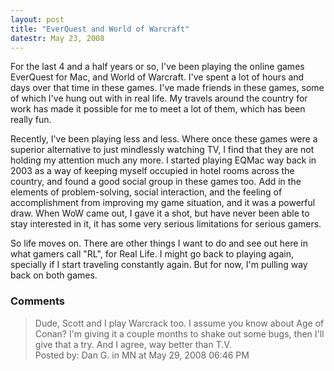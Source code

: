```yaml
---
layout: post
title: "EverQuest and World of Warcraft"
datestr: May 23, 2008
---
```


For the last 4 and a half years or so, I've been playing the online games EverQuest for Mac, and World of Warcraft.  I've spent a lot of hours and days over that time in these games.  I've made friends in these games, some of which I've hung out with in real life.  My travels around the country for work has made it possible for me to meet a lot of them, which has been really fun.

Recently, I've been playing less and less.  Where once these games were a superior alternative to just mindlessly watching TV, I find that they are not holding my attention much any more.  I started playing EQMac way back in 2003 as a way of keeping myself occupied in hotel rooms across the country, and found a good social group in these games too.  Add in the elements of problem-solving, social interaction, and the feeling of accomplishment from improving my game situation, and it was a powerful draw.  When WoW came out, I gave it a shot, but have never been able to stay interested in it, it has some very serious limitations for serious gamers.

So life moves on.  There are other things I want to do and see out here in what gamers call "RL", for Real Life.  I might go back to playing again, specially if I start traveling constantly again.  But for now, I'm pulling way back on both games.

### Comments

<blockquote>
Dude, Scott and I play Warcrack too. I assume you know about Age of Conan? I'm giving it a couple months to shake out some bugs, then I'll give that a try. And I agree, way better than T.V. 
<div class="post-meta">Posted by: Dan G. in MN at May 29, 2008 06:46 PM</div> </blockquote>

